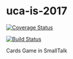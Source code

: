 # uca-is-2017

[![Coverage Status](https://coveralls.io/repos/github/LucianoPaci/uca-is-2017/badge.svg?branch=baseline)](https://coveralls.io/github/LucianoPaci/uca-is-2017?branch=baseline)

[![Build Status](https://travis-ci.org/LucianoPaci/uca-is-2017.svg?branch=baseline)](https://travis-ci.org/LucianoPaci/uca-is-2017)

Cards Game in SmallTalk
